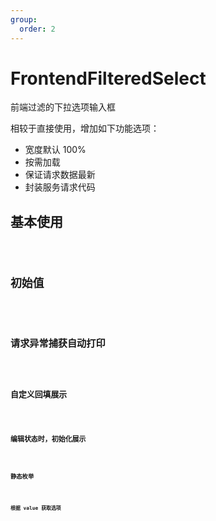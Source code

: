 ```yaml
---
group:
  order: 2
---
```


# FrontendFilteredSelect

前端过滤的下拉选项输入框

相较于直接使用，增加如下功能选项：

- 宽度默认 100%
- 按需加载
- 保证请求数据最新
- 封装服务请求代码

## 基本使用

<code src="./demos/basic" />

## 初始值

<code src="./demos/initialList" />

## 请求异常捕获自动打印

<code src="./demos/error-message" />

## 自定义回填展示

<code src="./demos/optionLabelProp" />

## 编辑状态时，初始化展示

<code src="./demos/fetchOnMount" />

## 静态枚举

<code src="./demos/static" />

## 根据 value 获取选项

<code src="./demos/findOption" />
